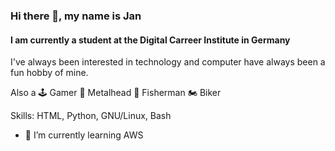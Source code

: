 ### Hi there 👋, my name is Jan
#### I am currently a student at the Digital Carreer Institute in Germany
I've always been interested in technology and computer have always been a fun hobby of mine.

Also a 🕹 Gamer 🤘 Metalhead 🎣 Fisherman 🏍 Biker

Skills: HTML, Python, GNU/Linux, Bash

- 🌱 I’m currently learning AWS 




